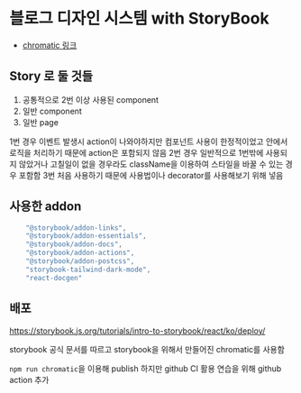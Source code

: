 # 블로그 디자인 시스템 with StoryBook

- [chromatic 링크 ](https://63635e18291535f4d01657be-csrykgcgxo.chromatic.com/?path=/story/components-base-headerli--normal)

## Story 로 둘 것들

1. 공통적으로 2번 이상 사용된 component
2. 일반 component
3. 일반 page 

1번 경우 이벤트 발생시 action이 나와야하지만 컴포넌트 사용이 한정적이었고 안에서 로직을 처리하기 때문에  action은 포함되지 않음
2번 경우 일반적으로 1번밖에 사용되지 않았거나 고칠일이 없을 경우라도 className을 이용하여 스타일을 바꿀 수 있는 경우 포함함
3번 처음 사용하기 때문에 사용법이나 decorator를 사용해보기 위해 넣음

## 사용한 addon

```javascript
    "@storybook/addon-links",
    "@storybook/addon-essentials",
    "@storybook/addon-docs",
    "@storybook/addon-actions",
    "@storybook/addon-postcss",
    "storybook-tailwind-dark-mode",
    "react-docgen"
```

## 배포 

https://storybook.js.org/tutorials/intro-to-storybook/react/ko/deploy/

storybook 공식 문서를 따르고 storybook을 위해서 만들어진 chromatic를 사용함

`npm run chromatic`을 이용해 publish 하지만 github CI 활용 연습을 위해 github action 추가
